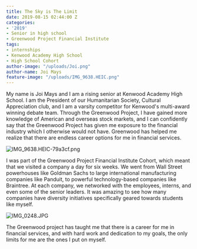 ```yaml
---
title: The Sky is The Limit
date: 2019-08-15 02:44:00 Z
categories:
- '2019'
- Senior in high school
- Greenwood Project Financial Institute
tags:
- internships
- Kenwood Academy High School
- High School Cohort
author-image: "/uploads/Joi.png"
author-name: Joi Mays
feature-image: "/uploads/IMG_9638.HEIC.png"
---
```


My name is Joi Mays and I am a rising senior at Kenwood Academy High School. I am the President of our Humanitarian Society, Cultural Appreciation club, and I am a varsity competitor for Kenwood's multi-award winning debate team. Through the Greenwood Project, I have gained more knowledge of American and overseas stock markets, and I can confidently say that the Greenwood Project has given me exposure to the financial industry which I otherwise would not have. Greenwood has helped me realize that there are endless career options for me in financial services. 

![IMG_9638.HEIC-79a3cf.png](/uploads/IMG_9638.HEIC-79a3cf.png)

I was part of the Greenwood Project Financial Institute Cohort, which meant that we visited a company a day for six weeks. We went from Wall Street powerhouses like Goldman Sachs to large international manufacturing companies like Panduit, to powerful technology-based companies like Braintree. At each company, we networked with the employees, interns, and even some of the senior leaders. It was amazing to see how many companies have diversity initiatives specifically geared towards students like myself.

![IMG_0248.JPG](/uploads/IMG_0248.JPG)

The Greenwood project has taught me that there is a career for me in financial services, and with hard work and dedication to my goals, the only limits for me are the ones I put on myself.
